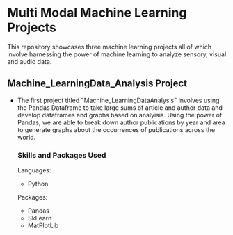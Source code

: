 # Multi Modal Machine Learning Projects
This repository showcases three machine learning projects all of which involve harnessing the power of machine learning
to analyze sensory, visual and audio data. 

## Machine_LearningData_Analysis Project
- The first project titled "Machine_LearningDataAnalysis" involves using the Pandas Dataframe to take large sums of article
and author data and develop dataframes and graphs based on analyisis. Using the power of Pandas, we are able to break down author publications by year and area to generate graphs about the occurrences of publications across the world.
  ### Skills and Packages Used
  Languages:
  - Python

  Packages:
  - Pandas
  - SkLearn
  - MatPlotLib
  
